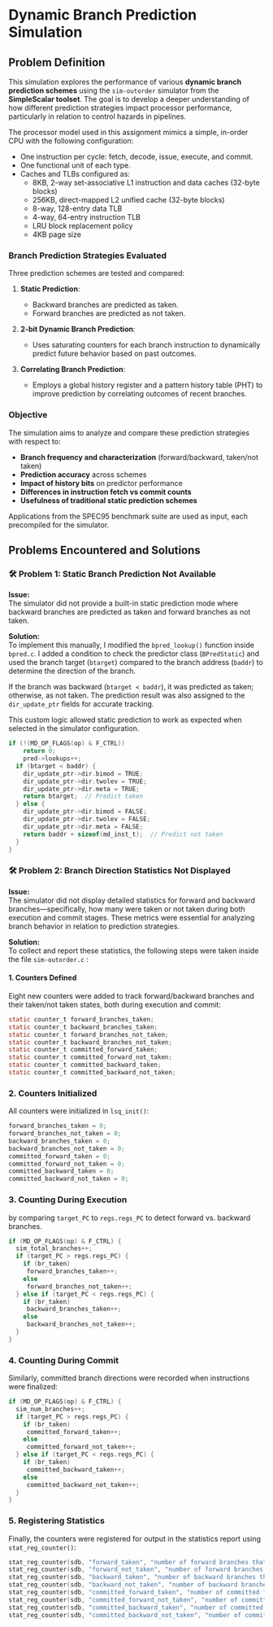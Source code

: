 
# Dynamic Branch Prediction Simulation

## Problem Definition

This simulation explores the performance of various **dynamic branch prediction schemes** using the `sim-outorder` simulator from the **SimpleScalar toolset**. The goal is to develop a deeper understanding of how different prediction strategies impact processor performance, particularly in relation to control hazards in pipelines.

The processor model used in this assignment mimics a simple, in-order CPU with the following configuration:

- One instruction per cycle: fetch, decode, issue, execute, and commit.
- One functional unit of each type.
- Caches and TLBs configured as:
  - 8KB, 2-way set-associative L1 instruction and data caches (32-byte blocks)
  - 256KB, direct-mapped L2 unified cache (32-byte blocks)
  - 8-way, 128-entry data TLB
  - 4-way, 64-entry instruction TLB
  - LRU block replacement policy
  - 4KB page size

### Branch Prediction Strategies Evaluated

Three prediction schemes are tested and compared:

1. **Static Prediction**:
   - Backward branches are predicted as taken.
   - Forward branches are predicted as not taken.

2. **2-bit Dynamic Branch Prediction**:
   - Uses saturating counters for each branch instruction to dynamically predict future behavior based on past outcomes.

3. **Correlating Branch Prediction**:
   - Employs a global history register and a pattern history table (PHT) to improve prediction by correlating outcomes of recent branches.

### Objective

The simulation aims to analyze and compare these prediction strategies with respect to:

- **Branch frequency and characterization** (forward/backward, taken/not taken)
- **Prediction accuracy** across schemes
- **Impact of history bits** on predictor performance
- **Differences in instruction fetch vs commit counts**
- **Usefulness of traditional static prediction schemes**

Applications from the SPEC95 benchmark suite are used as input, each precompiled for the simulator.

## Problems Encountered and Solutions

### 🛠 Problem 1: Static Branch Prediction Not Available

**Issue:**  
The simulator did not provide a built-in static prediction mode where backward branches are predicted as taken and forward branches as not taken.

**Solution:**  
To implement this manually, I modified the `bpred_lookup()` function inside `bpred.c`. I added a condition to check the predictor class (`BPredStatic`) and used the branch target (`btarget`) compared to the branch address (`baddr`) to determine the direction of the branch.

If the branch was backward (`btarget < baddr`), it was predicted as taken; otherwise, as not taken. The prediction result was also assigned to the `dir_update_ptr` fields for accurate tracking.

This custom logic allowed static prediction to work as expected when selected in the simulator configuration.

```c
if (!(MD_OP_FLAGS(op) & F_CTRL))
    return 0;
    pred->lookups++;
  if (btarget < baddr) {
    dir_update_ptr->dir.bimod = TRUE;
    dir_update_ptr->dir.twolev = TRUE;
    dir_update_ptr->dir.meta = TRUE;
    return btarget;  // Predict taken
  } else {
    dir_update_ptr->dir.bimod = FALSE;
    dir_update_ptr->dir.twolev = FALSE;
    dir_update_ptr->dir.meta = FALSE;
    return baddr + sizeof(md_inst_t);  // Predict not taken
  }
}
```
### 🛠 Problem 2: Branch Direction Statistics Not Displayed

**Issue:**  
The simulator did not display detailed statistics for forward and backward branches—specifically, how many were taken or not taken during both execution and commit stages. These metrics were essential for analyzing branch behavior in relation to prediction strategies.

**Solution:**  
To collect and report these statistics, the following steps were taken inside the file `sim-outorder.c` :

#### 1. **Counters Defined**

Eight new counters were added to track forward/backward branches and their taken/not taken states, both during execution and commit:

```c
static counter_t forward_branches_taken;
static counter_t backward_branches_taken;
static counter_t forward_branches_not_taken; 
static counter_t backward_branches_not_taken; 
static counter_t committed_forward_taken;
static counter_t committed_forward_not_taken;
static counter_t committed_backward_taken; 
static counter_t committed_backward_not_taken;
```
### 2. Counters Initialized

All counters were initialized in `lsq_init()`:

```c
forward_branches_taken = 0;
forward_branches_not_taken = 0; 
backward_branches_taken = 0; 
backward_branches_not_taken = 0; 
committed_forward_taken = 0; 
committed_forward_not_taken = 0; 
committed_backward_taken = 0; 
committed_backward_not_taken = 0;
```
### 3. Counting During Execution

by comparing `target_PC` to `regs.regs_PC` to detect forward vs. backward branches.

```c
if (MD_OP_FLAGS(op) & F_CTRL) {
  sim_total_branches++;
  if (target_PC > regs.regs_PC) {
    if (br_taken)
     forward_branches_taken++;
    else
     forward_branches_not_taken++;
  } else if (target_PC < regs.regs_PC) {
    if (br_taken)
     backward_branches_taken++;
    else
     backward_branches_not_taken++;
  }
}
```
### 4. Counting During Commit

Similarly, committed branch directions were recorded when instructions were finalized:

```c
if (MD_OP_FLAGS(op) & F_CTRL) {
  sim_num_branches++;
  if (target_PC > regs.regs_PC) {
    if (br_taken)
     committed_forward_taken++;
    else
     committed_forward_not_taken++;
  } else if (target_PC < regs.regs_PC) {
    if (br_taken)
     committed_backward_taken++;
    else
     committed_backward_not_taken++;
  }
}
```
### 5. Registering Statistics

Finally, the counters were registered for output in the statistics report using `stat_reg_counter()`:

```c
stat_reg_counter(sdb, "forward_taken", "number of forward branches that were taken", &forward_branches_taken, 0, NULL);
stat_reg_counter(sdb, "forward_not_taken", "number of forward branches that were not taken", &forward_branches_not_taken, 0, NULL);
stat_reg_counter(sdb, "backward_taken", "number of backward branches that were taken", &backward_branches_taken, 0, NULL);
stat_reg_counter(sdb, "backward_not_taken", "number of backward branches that were not taken", &backward_branches_not_taken, 0, NULL);
stat_reg_counter(sdb, "committed_forward_taken", "number of committed forward branches that were taken", &committed_forward_taken, 0, NULL);
stat_reg_counter(sdb, "committed_forward_not_taken", "number of committed forward branches that were not taken", &committed_forward_not_taken, 0, NULL);
stat_reg_counter(sdb, "committed_backward_taken", "number of committed backward branches that were taken", &committed_backward_taken, 0, NULL);
stat_reg_counter(sdb, "committed_backward_not_taken", "number of committed backward branches that were not taken", &committed_backward_not_taken, 0, NULL);
```
